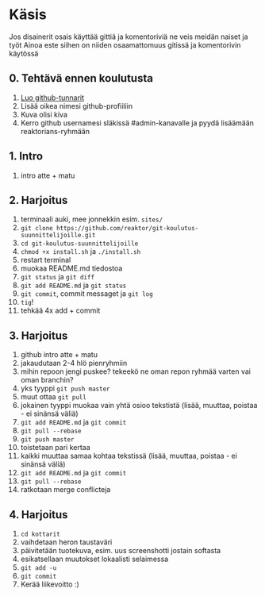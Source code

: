 # Käsis
Jos disainerit osais käyttää gittiä ja komentoriviä ne veis meidän naiset ja työt
Ainoa este siihen on niiden osaamattomuus gitissä ja komentorivin käytössä

## 0. Tehtävä ennen koulutusta
1. [Luo github-tunnarit](https://github.com/join)
1. Lisää oikea nimesi github-profiiliin
1. Kuva olisi kiva
1. Kerro github usernamesi släkissä #admin-kanavalle ja pyydä lisäämään reaktorians-ryhmään

## 1. Intro
1. intro atte + matu

## 2. Harjoitus
1. terminaali auki, mee jonnekkin esim. `sites/`
1. `git clone https://github.com/reaktor/git-koulutus-suunnittelijoille.git`
1. `cd git-koulutus-suunnittelijoille`
1. `chmod +x install.sh` ja `./install.sh`
1. restart terminal
1. muokaa README.md tiedostoa
  1. `git status` ja `git diff`
  1. `git add README.md` ja `git status`
  1. `git commit`, commit messaget ja `git log`
  1. `tig`!
  1. tehkää 4x add + commit

## 3. Harjoitus
1. github intro atte + matu
1. jakaudutaan 2-4 hlö pienryhmiin
1. mihin repoon jengi puskee? tekeekö ne oman repon ryhmää varten vai oman branchin?
1. yks tyyppi `git push master`
1. muut ottaa `git pull`
1. jokainen tyyppi muokaa vain yhtä osioo tekstistä (lisää, muuttaa, poistaa - ei sinänsä väliä)
  1. `git add README.md` ja `git commit`
  1. `git pull --rebase`
  1. `git push master`
  1. toistetaan pari kertaa
1. kaikki muuttaa samaa kohtaa tekstissä (lisää, muuttaa, poistaa - ei sinänsä väliä)
  1. `git add README.md` ja `git commit`
  1. `git pull --rebase`
  1. ratkotaan merge conflicteja

## 4. Harjoitus
1. `cd kottarit`
1. vaihdetaan heron taustaväri 
1. päivitetään tuotekuva, esim. uus screenshotti jostain softasta
1. esikatsellaan muutokset lokaalisti selaimessa
1. `git add -u`
1. `git commit`
1. Kerää liikevoitto :)